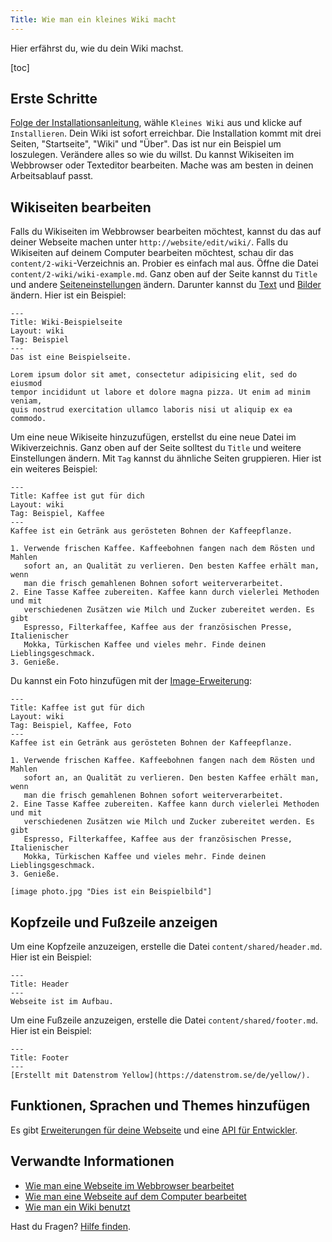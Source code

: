 ```yaml
---
Title: Wie man ein kleines Wiki macht
---
```

Hier erfährst du, wie du dein Wiki machst.

[toc]

## Erste Schritte

[Folge der Installationsanleitung](how-to-get-started), wähle `Kleines Wiki` aus und klicke auf `Installieren`. Dein Wiki ist sofort erreichbar. Die Installation kommt mit drei Seiten, "Startseite", "Wiki" und "Über". Das ist nur ein Beispiel um loszulegen. Verändere alles so wie du willst. Du kannst Wikiseiten im Webbrowser oder Texteditor bearbeiten. Mache was am besten in deinen Arbeitsablauf passt.

## Wikiseiten bearbeiten

Falls du Wikiseiten im Webbrowser bearbeiten möchtest, kannst du das auf deiner Webseite machen unter `http://website/edit/wiki/`. Falls du Wikiseiten auf deinem Computer bearbeiten möchtest, schau dir das `content/2-wiki`-Verzeichnis an. Probier es einfach mal aus. Öffne die Datei `content/2-wiki/wiki-example.md`. Ganz oben auf der Seite kannst du `Title` und andere [Seiteneinstellungen](how-to-change-the-system#seiteneinstellungen) ändern. Darunter kannst du [Text](how-to-change-the-content#text) und [Bilder](how-to-change-the-media#bilder) ändern. Hier ist ein Beispiel:

```
---
Title: Wiki-Beispielseite
Layout: wiki
Tag: Beispiel
---
Das ist eine Beispielseite.

Lorem ipsum dolor sit amet, consectetur adipisicing elit, sed do eiusmod 
tempor incididunt ut labore et dolore magna pizza. Ut enim ad minim veniam, 
quis nostrud exercitation ullamco laboris nisi ut aliquip ex ea commodo. 
```

Um eine neue Wikiseite hinzuzufügen, erstellst du eine neue Datei im Wikiverzeichnis. Ganz oben auf der Seite solltest du `Title` und weitere Einstellungen ändern. Mit `Tag` kannst du ähnliche Seiten gruppieren. Hier ist ein weiteres Beispiel:

```
---
Title: Kaffee ist gut für dich
Layout: wiki
Tag: Beispiel, Kaffee
---
Kaffee ist ein Getränk aus gerösteten Bohnen der Kaffeepflanze.

1. Verwende frischen Kaffee. Kaffeebohnen fangen nach dem Rösten und Mahlen 
   sofort an, an Qualität zu verlieren. Den besten Kaffee erhält man, wenn 
   man die frisch gemahlenen Bohnen sofort weiterverarbeitet.
2. Eine Tasse Kaffee zubereiten. Kaffee kann durch vielerlei Methoden und mit 
   verschiedenen Zusätzen wie Milch und Zucker zubereitet werden. Es gibt 
   Espresso, Filterkaffee, Kaffee aus der französischen Presse, Italienischer 
   Mokka, Türkischen Kaffee und vieles mehr. Finde deinen Lieblingsgeschmack.
3. Genieße.
```

Du kannst ein Foto hinzufügen mit der [Image-Erweiterung](https://github.com/annaesvensson/yellow-image/tree/main/README-de.md):

```
---
Title: Kaffee ist gut für dich
Layout: wiki
Tag: Beispiel, Kaffee, Foto
---
Kaffee ist ein Getränk aus gerösteten Bohnen der Kaffeepflanze.

1. Verwende frischen Kaffee. Kaffeebohnen fangen nach dem Rösten und Mahlen 
   sofort an, an Qualität zu verlieren. Den besten Kaffee erhält man, wenn 
   man die frisch gemahlenen Bohnen sofort weiterverarbeitet.
2. Eine Tasse Kaffee zubereiten. Kaffee kann durch vielerlei Methoden und mit 
   verschiedenen Zusätzen wie Milch und Zucker zubereitet werden. Es gibt 
   Espresso, Filterkaffee, Kaffee aus der französischen Presse, Italienischer 
   Mokka, Türkischen Kaffee und vieles mehr. Finde deinen Lieblingsgeschmack.
3. Genieße.

[image photo.jpg "Dies ist ein Beispielbild"]
```

## Kopfzeile und Fußzeile anzeigen

Um eine Kopfzeile anzuzeigen, erstelle die Datei `content/shared/header.md`. Hier ist ein Beispiel:

```
---
Title: Header
---
Webseite ist im Aufbau.
```

Um eine Fußzeile anzuzeigen, erstelle die Datei `content/shared/footer.md`. Hier ist ein Beispiel:

```
---
Title: Footer
---
[Erstellt mit Datenstrom Yellow](https://datenstrom.se/de/yellow/).
```

## Funktionen, Sprachen und Themes hinzufügen

Es gibt [Erweiterungen für deine Webseite](https://datenstrom.se/de/yellow/extensions/) und eine [API für Entwickler](api-for-developers).

## Verwandte Informationen

* [Wie man eine Webseite im Webbrowser bearbeitet](https://github.com/annaesvensson/yellow-edit/tree/main/README-de.md)
* [Wie man eine Webseite auf dem Computer bearbeitet](https://github.com/annaesvensson/yellow-core/tree/main/README-de.md)
* [Wie man ein Wiki benutzt](https://github.com/annaesvensson/yellow-wiki/tree/main/README-de.md)

Hast du Fragen? [Hilfe finden](.).
